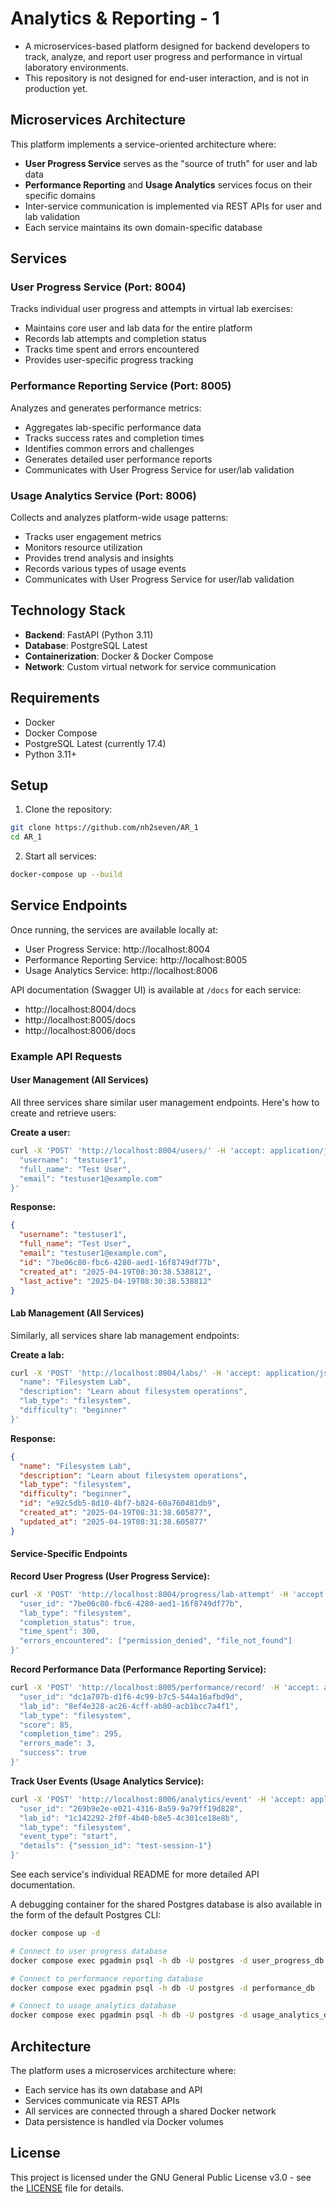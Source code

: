 # Analytics & Reporting - 1
- A microservices-based platform designed for backend developers to track, analyze, and report user progress and performance in virtual laboratory environments.
- This repository is not designed for end-user interaction, and is not in production yet.

## Microservices Architecture
This platform implements a service-oriented architecture where:
- **User Progress Service** serves as the "source of truth" for user and lab data
- **Performance Reporting** and **Usage Analytics** services focus on their specific domains
- Inter-service communication is implemented via REST APIs for user and lab validation
- Each service maintains its own domain-specific database

## Services
### User Progress Service (Port: 8004)
Tracks individual user progress and attempts in virtual lab exercises:
- Maintains core user and lab data for the entire platform
- Records lab attempts and completion status
- Tracks time spent and errors encountered
- Provides user-specific progress tracking

### Performance Reporting Service (Port: 8005)
Analyzes and generates performance metrics:
- Aggregates lab-specific performance data
- Tracks success rates and completion times
- Identifies common errors and challenges
- Generates detailed user performance reports
- Communicates with User Progress Service for user/lab validation

### Usage Analytics Service (Port: 8006)
Collects and analyzes platform-wide usage patterns:
- Tracks user engagement metrics
- Monitors resource utilization
- Provides trend analysis and insights
- Records various types of usage events
- Communicates with User Progress Service for user/lab validation

## Technology Stack
- **Backend**: FastAPI (Python 3.11)
- **Database**: PostgreSQL Latest
- **Containerization**: Docker & Docker Compose
- **Network**: Custom virtual network for service communication

## Requirements
- Docker
- Docker Compose
- PostgreSQL Latest (currently 17.4)
- Python 3.11+

## Setup
1. Clone the repository:
```bash
git clone https://github.com/nh2seven/AR_1
cd AR_1
```

2. Start all services:
```bash
docker-compose up --build
```

## Service Endpoints
Once running, the services are available locally at:
- User Progress Service: http://localhost:8004
- Performance Reporting Service: http://localhost:8005
- Usage Analytics Service: http://localhost:8006

API documentation (Swagger UI) is available at `/docs` for each service:
- http://localhost:8004/docs
- http://localhost:8005/docs
- http://localhost:8006/docs

### Example API Requests
#### User Management (All Services)
All three services share similar user management endpoints. Here's how to create and retrieve users:

**Create a user:**
```bash
curl -X 'POST' 'http://localhost:8004/users/' -H 'accept: application/json' -H 'Content-Type: application/json' -d '{
  "username": "testuser1",
  "full_name": "Test User",
  "email": "testuser1@example.com"
}'
```

**Response:**
```json
{
  "username": "testuser1",
  "full_name": "Test User",
  "email": "testuser1@example.com",
  "id": "7be06c80-fbc6-4280-aed1-16f8749df77b",
  "created_at": "2025-04-19T08:30:38.538812",
  "last_active": "2025-04-19T08:30:38.538812"
}
```

#### Lab Management (All Services)
Similarly, all services share lab management endpoints:

**Create a lab:**
```bash
curl -X 'POST' 'http://localhost:8004/labs/' -H 'accept: application/json' -H 'Content-Type: application/json' -d '{
  "name": "Filesystem Lab",
  "description": "Learn about filesystem operations",
  "lab_type": "filesystem",
  "difficulty": "beginner"
}'
```

**Response:**
```json
{
  "name": "Filesystem Lab",
  "description": "Learn about filesystem operations",
  "lab_type": "filesystem",
  "difficulty": "beginner",
  "id": "e92c5db5-8d10-4bf7-b824-60a760481db9",
  "created_at": "2025-04-19T08:31:38.605877",
  "updated_at": "2025-04-19T08:31:38.605877"
}
```

#### Service-Specific Endpoints

**Record User Progress (User Progress Service):**
```bash
curl -X 'POST' 'http://localhost:8004/progress/lab-attempt' -H 'accept: application/json' -H 'Content-Type: application/json' -d '{
  "user_id": "7be06c80-fbc6-4280-aed1-16f8749df77b",
  "lab_type": "filesystem",
  "completion_status": true,
  "time_spent": 300,
  "errors_encountered": ["permission_denied", "file_not_found"]
}'
```

**Record Performance Data (Performance Reporting Service):**
```bash
curl -X 'POST' 'http://localhost:8005/performance/record' -H 'accept: application/json' -H 'Content-Type: application/json' -d '{
  "user_id": "dc1a707b-d1f6-4c99-b7c5-544a16afbd9d",
  "lab_id": "8ef4e328-ac26-4cff-ab80-acb1bcc7a4f1",
  "lab_type": "filesystem",
  "score": 85,
  "completion_time": 295,
  "errors_made": 3,
  "success": true
}'
```

**Track User Events (Usage Analytics Service):**
```bash
curl -X 'POST' 'http://localhost:8006/analytics/event' -H 'accept: application/json' -H 'Content-Type: application/json' -d '{
  "user_id": "269b9e2e-e021-4316-8a59-9a79ff19d828",
  "lab_id": "1c142292-2f0f-4b40-b8e5-4c301ce18e8b", 
  "lab_type": "filesystem",
  "event_type": "start",
  "details": {"session_id": "test-session-1"}
}'
```

See each service's individual README for more detailed API documentation.

A debugging container for the shared Postgres database is also available in the form of the default Postgres CLI:
```sh
docker compose up -d

# Connect to user progress database
docker compose exec pgadmin psql -h db -U postgres -d user_progress_db

# Connect to performance reporting database
docker compose exec pgadmin psql -h db -U postgres -d performance_db

# Connect to usage analytics database
docker compose exec pgadmin psql -h db -U postgres -d usage_analytics_db
```

## Architecture
The platform uses a microservices architecture where:
- Each service has its own database and API
- Services communicate via REST APIs
- All services are connected through a shared Docker network
- Data persistence is handled via Docker volumes

## License
This project is licensed under the GNU General Public License v3.0 - see the [LICENSE](LICENSE) file for details.
